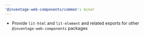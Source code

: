 ```yaml
---
'@inventage-web-components/common': minor
---
```


- Provide `lit-html` and `lit-element` and related exports for other `@inventage-web-components` packages
